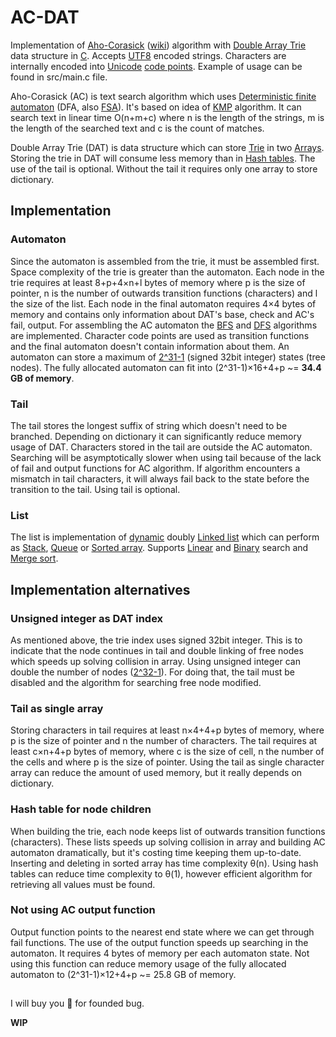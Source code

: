 # AC-DAT

Implementation of [Aho-Corasick](http://cr.yp.to/bib/1975/aho.pdf) ([wiki](https://en.wikipedia.org/wiki/Aho%E2%80%93Corasick_algorithm)) algorithm with [Double Array Trie](https://www.co-ding.com/assets/pdf/dat.pdf) data structure in [C](https://en.wikipedia.org/wiki/C_(programming_language)).
Accepts [UTF8](https://en.wikipedia.org/wiki/UTF-8) encoded strings.
Characters are internally encoded into [Unicode](https://en.wikipedia.org/wiki/Unicode) [code points](https://en.wikipedia.org/wiki/Code_point).
Example of usage can be found in src/main.c file.

Aho-Corasick (AC) is text search algorithm which uses [Deterministic finite automaton](https://en.wikipedia.org/wiki/Deterministic_finite_automaton) (DFA, also [FSA](https://en.wikipedia.org/wiki/Finite-state_machine)).
It's based on idea of [KMP](https://en.wikipedia.org/wiki/Knuth%E2%80%93Morris%E2%80%93Pratt_algorithm) algorithm.
It can search text in linear time O(n+m+c) where n is the length of the strings, m is the length of the searched text and c is the count of matches.

Double Array Trie (DAT) is data structure which can store [Trie](https://en.wikipedia.org/wiki/Trie) in two [Arrays](https://en.wikipedia.org/wiki/Array_data_structure).
Storing the trie in DAT will consume less memory than in [Hash tables](https://en.wikipedia.org/wiki/Hash_table).
The use of the tail is optional. Without the tail it requires only one array to store dictionary.

## Implementation
### Automaton
Since the automaton is assembled from the trie, it must be assembled first.
Space complexity of the trie is greater than the automaton.
Each node in the trie requires at least 8+p+4×n+l bytes of memory where p is the size of pointer, n is the number of outwards transition functions (characters) and l the size of the list.
Each node in the final automaton requires 4×4 bytes of memory and contains only information about DAT's base, check and AC's fail, output.
For assembling the AC automaton the [BFS](https://en.wikipedia.org/wiki/Breadth-first_search) and [DFS](https://en.wikipedia.org/wiki/Depth-first_search) algorithms are implemented.
Character code points are used as transition functions and the final automaton doesn't contain information about them.
An automaton can store a maximum of [2^31-1](https://en.wikipedia.org/wiki/2,147,483,647) (signed 32bit integer) states (tree nodes).
The fully allocated automaton can fit into (2^31-1)×16+4+p ~= **34.4 GB of memory**.

### Tail
The tail stores the longest suffix of string which doesn't need to be branched.
Depending on dictionary it can significantly reduce memory usage of DAT.
Characters stored in the tail are outside the AC automaton.
Searching will be asymptotically slower when using tail because of the lack of fail and output functions for AC algorithm.
If algorithm encounters a mismatch in tail characters, it will always fail back to the state before the transition to the tail.
Using tail is optional.

### List
The list is implementation of [dynamic](https://en.wikipedia.org/wiki/Dynamic_array) doubly [Linked list](https://en.wikipedia.org/wiki/Linked_list) which can perform as [Stack](https://en.wikipedia.org/wiki/Stack_(abstract_data_type)), [Queue](https://en.wikipedia.org/wiki/Queue_(abstract_data_type)) or [Sorted array](https://en.wikipedia.org/wiki/Sorted_array).
Supports [Linear](https://en.wikipedia.org/wiki/Linear_search) and [Binary](https://en.wikipedia.org/wiki/Binary_search_algorithm) search and [Merge sort](https://en.wikipedia.org/wiki/Merge_sort).

## Implementation alternatives
### Unsigned integer as DAT index
As mentioned above, the trie index uses signed 32bit integer.
This is to indicate that the node continues in tail and double linking of free nodes which speeds up solving collision in array.
Using unsigned integer can double the number of nodes ([2^32-1](https://en.wikipedia.org/wiki/4,294,967,295)).
For doing that, the tail must be disabled and the algorithm for searching free node modified.

### Tail as single array
Storing characters in tail requires at least n×4+4+p bytes of memory, where p is the size of pointer and n the number of characters.
The tail requires at least c×n+4+p bytes of memory, where c is the size of cell, n the number of the cells and where p is the size of pointer.
Using the tail as single character array can reduce the amount of used memory, but it really depends on dictionary.

### Hash table for node children
When building the trie, each node keeps list of outwards transition functions (characters).
These lists speeds up solving collision in array and building AC automaton dramatically, but it's costing time keeping them up-to-date.
Inserting and deleting in sorted array has time complexity θ(n).
Using hash tables can reduce time complexity to θ(1), however efficient algorithm for retrieving all values must be found.

### Not using AC output function
Output function points to the nearest end state where we can get through fail functions.
The use of the output function speeds up searching in the automaton.
It requires 4 bytes of memory per each automaton state.
Not using this function can reduce memory usage of the fully allocated automaton to (2^31-1)×12+4+p ~= 25.8 GB of memory.

##
I will buy you 🍺 for founded bug.

**WIP**
